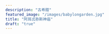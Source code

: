 ```yaml
---
description: "古希腊"
featured_image: "/images/babylongarden.jpg"
title: "阿耳忒弥斯神庙"
draft: "true"
---
```


